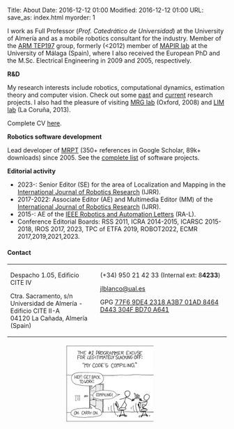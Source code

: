 Title: About
Date: 2016-12-12 01:00
Modified: 2016-12-12 01:00
URL:
save_as: index.html
myorder: 1

I work as Full Professor (<i>Prof. Catedrático de Universidad</i>) at the University of Almería
and as a mobile robotics consultant for the industry.
Member of the [ARM TEP197](https://arm.ual.es/) group,
formerly (<2012) member of
[MAPIR lab](https://mapir.isa.uma.es/mapirwebsite/)
at the University of Málaga (Spain), where I also received the European PhD and the M.Sc. Electrical Engineering in 2009 and 2005, respectively.

**<i class="fas fa-flask"></i>  R&D**

My research interests include robotics, computational dynamics, estimation theory and computer vision.
Check out some [past](https://mapir.isa.uma.es/mapirwebsite/index.php/projects-top-menu)
and [current](https://brujula.ual.es/authors/98.html) research projects.
I also had the pleasure of visiting [MRG lab](http://mrg.robots.ox.ac.uk/) (Oxford, 2008)
and [LIM lab](https://lim.ii.udc.es/people.en.html) (La Coruña, 2013).</p>

Complete CV [here](https://w3.ual.es/~jlblanco/docs/jlblanco-cv-english.pdf).

**<i class="fas fa-robot"></i>  Robotics software development**

Lead developer of [MRPT](https://www.mrpt.org/) (350+ references in Google Scholar, 89k+ downloads) since 2005.
See the [complete list](https://w3.ual.es/~jlblanco/software/) of software projects.

**<i class="fas fa-pencil-alt"></i>  Editorial activity**

  * 2023-: Senior Editor (SE) for the area of Localization and Mapping in the [International Journal of Robotics Research](https://journals.sagepub.com/home/ijr) (IJRR).
  * 2017-2022: Associate Editor (AE) and Multimedia Editor (MM) of the [International Journal of Robotics Research](https://journals.sagepub.com/home/ijr) (IJRR).
  * 2015-: AE of the [IEEE Robotics and Automation Letters](https://www.ieee-ras.org/publications/ra-l) (RA-L).
  * Conference Editorial Boards: RSS 2011, ICRA 2014-2015, ICARSC 2015-2018, IROS 2017, 2023, TPC of ETFA 2019, ROBOT2022, ECMR 2017,2019,2021,2023.

#### Contact

<table style="border:none;">
<tr>
<td style="vertical-align:text-top;">
	<p><i class="fas fa-building"></i> Despacho 1.05, Edificio CITE IV </p>
	<p><i class="fas fa-envelope"></i>
		Ctra. Sacramento, s/n <br/>
		Universidad de Almer&iacute;a - Edificio CITE II-A <br/>
		04120 La Ca&ntilde;ada, Almer&iacute;a (Spain)
		</p>
</td>
<td style="vertical-align:text-top;">
	<p><i class="fas fa-phone"></i> (+34) 950 21 42 33  (Internal ext: 8<b>4233</b>) </p>
	<p><i class="fas fa-at"></i> <a href="mailto:jlblanco@ual.es">jlblanco@ual.es</a></p>
	<p>GPG <a href="docs/jlblanco_gpg_public_key.asc">77F6 9DE4 2318 A3B7 01AD  8464 D443 304F BD70 A641</a></p>
</td>
</tr>
</table>


<div style="text-align:center; margin-top: 20px;clear:both;">
	<a href="http://xkcd.com/303/" target="_blank" rel="nofollow"><img style="border:none;" src="imgs/compiling.png" alt="compiling" /></a>
	&nbsp; &nbsp;
	&nbsp; &nbsp;
</div>
